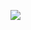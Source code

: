 <a href="https://codeclimate.com/github/Yarqd/java-project-61/maintainability"><img src="https://api.codeclimate.com/v1/badges/b60b0b582dba22c0c7ef/maintainability" /></a>
